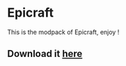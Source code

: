 # Epicraft

This is the modpack of Epicraft, enjoy !

## Download it [here](https://www.curseforge.com/minecraft/modpacks/epicraft-2024)
